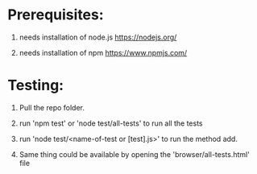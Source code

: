 # Prerequisites:
1. needs installation of node.js <https://nodejs.org/>

2. needs installation of npm <https://www.npmjs.com/>

# Testing:
1. Pull the repo folder.

2. run 'npm test'  or 'node test/all-tests' to run all the tests

3. run 'node test/<name-of-test or [test].js>' to run the method add.

4. Same thing could be available by opening the 'browser/all-tests.html' file
